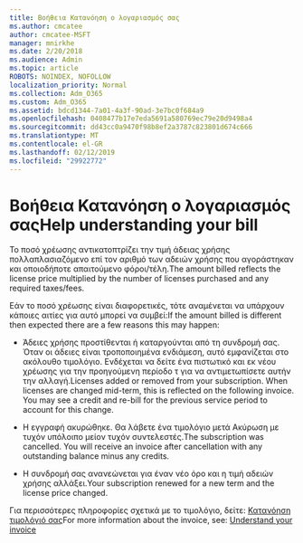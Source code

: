```yaml
---
title: Βοήθεια Κατανόηση ο λογαριασμός σας
ms.author: cmcatee
author: cmcatee-MSFT
manager: mnirkhe
ms.date: 2/20/2018
ms.audience: Admin
ms.topic: article
ROBOTS: NOINDEX, NOFOLLOW
localization_priority: Normal
ms.collection: Adm_O365
ms.custom: Adm_O365
ms.assetid: bdcd1344-7a01-4a3f-90ad-3e7bc0f684a9
ms.openlocfilehash: 0408477b17e7eda5691a580769ec79e20d9498a4
ms.sourcegitcommit: dd43cc0a9470f98b8ef2a3787c823801d674c666
ms.translationtype: MT
ms.contentlocale: el-GR
ms.lasthandoff: 02/12/2019
ms.locfileid: "29922772"
---
```

# <a name="help-understanding-your-bill"></a><span data-ttu-id="c1447-102">Βοήθεια Κατανόηση ο λογαριασμός σας</span><span class="sxs-lookup"><span data-stu-id="c1447-102">Help understanding your bill</span></span>

<span data-ttu-id="c1447-103">Το ποσό χρέωσης αντικατοπτρίζει την τιμή άδειας χρήσης πολλαπλασιαζόμενο επί τον αριθμό των αδειών χρήσης που αγοράστηκαν και οποιοδήποτε απαιτούμενο φόροι/τέλη.</span><span class="sxs-lookup"><span data-stu-id="c1447-103">The amount billed reflects the license price multiplied by the number of licenses purchased and any required taxes/fees.</span></span>
  
<span data-ttu-id="c1447-104">Εάν το ποσό χρέωσης είναι διαφορετικές, τότε αναμένεται να υπάρχουν κάποιες αιτίες για αυτό μπορεί να συμβεί:</span><span class="sxs-lookup"><span data-stu-id="c1447-104">If the amount billed is different then expected there are a few reasons this may happen:</span></span>
  
- <span data-ttu-id="c1447-p101">Άδειες χρήσης προστίθενται ή καταργούνται από τη συνδρομή σας. Όταν οι άδειες είναι τροποποιημένα ενδιάμεση, αυτό εμφανίζεται στο ακόλουθο τιμολόγιο. Ενδέχεται να δείτε ένα πιστωτικό και εκ νέου χρέωσης για την προηγούμενη περίοδο τ για να αντιμετωπίσετε αυτήν την αλλαγή.</span><span class="sxs-lookup"><span data-stu-id="c1447-p101">Licenses added or removed from your subscription. When licenses are changed mid-term, this is reflected on the following invoice. You may see a credit and re-bill for the previous service period to account for this change.</span></span>
    
- <span data-ttu-id="c1447-p102">Η εγγραφή ακυρώθηκε. Θα λάβετε ένα τιμολόγιο μετά Ακύρωση με τυχόν υπόλοιπο μείον τυχόν συντελεστές.</span><span class="sxs-lookup"><span data-stu-id="c1447-p102">The subscription was cancelled. You will receive an invoice after cancellation with any outstanding balance minus any credits.</span></span>
    
- <span data-ttu-id="c1447-110">Η συνδρομή σας ανανεώνεται για έναν νέο όρο και η τιμή αδειών χρήσης αλλάξει.</span><span class="sxs-lookup"><span data-stu-id="c1447-110">Your subscription renewed for a new term and the license price changed.</span></span>
    
<span data-ttu-id="c1447-111">Για περισσότερες πληροφορίες σχετικά με το τιμολόγιο, δείτε: [Κατανόηση τιμολόγιό σας](https://support.office.com/article/0724b428-fb59-4962-8c37-6674166d7507)</span><span class="sxs-lookup"><span data-stu-id="c1447-111">For more information about the invoice, see: [Understand your invoice](https://support.office.com/article/0724b428-fb59-4962-8c37-6674166d7507)</span></span>
  

